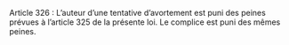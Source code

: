 Article 326 : L’auteur d’une tentative d’avortement est puni des peines prévues à l’article 325 de la présente loi. Le complice est puni des mêmes peines.